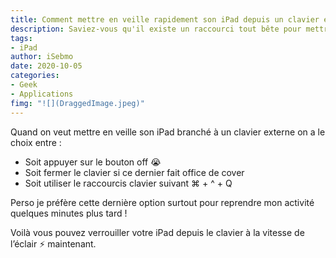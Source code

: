 ```yaml
---
title: Comment mettre en veille rapidement son iPad depuis un clavier externe
description: Saviez-vous qu'il existe un raccourci tout bête pour mettre votre écran d'iPad en veille depuis votre clavier externe ?
tags: 
- iPad
author: iSebmo
date: 2020-10-05
categories:
- Geek
- Applications
fimg: "![](DraggedImage.jpeg)"
---
```


Quand on veut mettre en veille son iPad branché à un clavier externe on a le choix entre :

- Soit appuyer sur le bouton off 😭
- Soit fermer le clavier si ce dernier fait office de cover
- Soit utiliser le raccourcis clavier suivant ⌘ + ^ + Q

Perso je préfère cette dernière option surtout pour reprendre mon activité quelques minutes plus tard !

Voilà vous pouvez verrouiller votre iPad depuis le clavier à la vitesse de l’éclair ⚡️ maintenant. 
